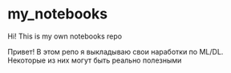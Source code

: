 # my_notebooks

Hi! This is my own notebooks repo

Привет! В этом репо я выкладываю свои наработки по ML/DL. Некоторые из них могут быть реально полезными
